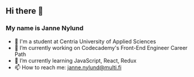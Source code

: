 Hi there 👋
------
### My name is Janne Nylund
<!--
**janne-nylund/janne-nylund** is a ✨ _special_ ✨ repository because its `README.md` (this file) appears on your GitHub profile.

Here are some ideas to get you started:
-->
- 🏫 I'm a student at Centria University of Applied Sciences
- 🔨 I’m currently working on Codecademy's Front-End Engineer Career Path 
- 🚀 I’m currently learning JavaScript, React, Redux
- 📫 How to reach me: janne.nylund@multi.fi
